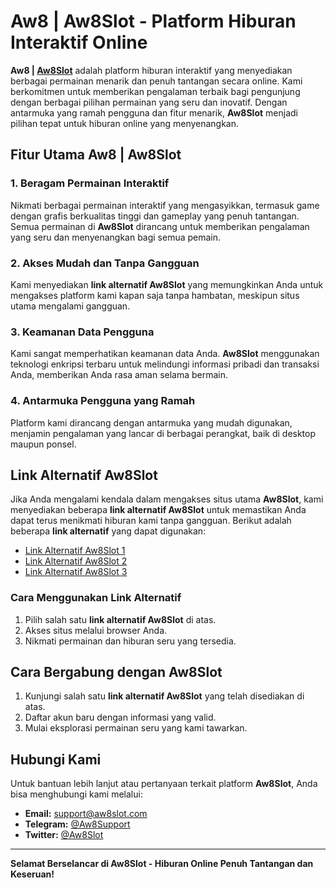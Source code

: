 Aw8 | Aw8Slot - Platform Hiburan Interaktif Online
==================================================

**Aw8 | [Aw8Slot](https://github.com/Aw8official "Aw8Slot")** adalah platform hiburan interaktif yang menyediakan berbagai permainan menarik dan penuh tantangan secara online. Kami berkomitmen untuk memberikan pengalaman terbaik bagi pengunjung dengan berbagai pilihan permainan yang seru dan inovatif. Dengan antarmuka yang ramah pengguna dan fitur menarik, **Aw8Slot** menjadi pilihan tepat untuk hiburan online yang menyenangkan.

Fitur Utama Aw8 | Aw8Slot
-------------------------

### 1\. **Beragam Permainan Interaktif**

Nikmati berbagai permainan interaktif yang mengasyikkan, termasuk game dengan grafis berkualitas tinggi dan gameplay yang penuh tantangan. Semua permainan di **Aw8Slot** dirancang untuk memberikan pengalaman yang seru dan menyenangkan bagi semua pemain.

### 2\. **Akses Mudah dan Tanpa Gangguan**

Kami menyediakan **link alternatif Aw8Slot** yang memungkinkan Anda untuk mengakses platform kami kapan saja tanpa hambatan, meskipun situs utama mengalami gangguan.

### 3\. **Keamanan Data Pengguna**

Kami sangat memperhatikan keamanan data Anda. **Aw8Slot** menggunakan teknologi enkripsi terbaru untuk melindungi informasi pribadi dan transaksi Anda, memberikan Anda rasa aman selama bermain.

### 4\. **Antarmuka Pengguna yang Ramah**

Platform kami dirancang dengan antarmuka yang mudah digunakan, menjamin pengalaman yang lancar di berbagai perangkat, baik di desktop maupun ponsel.

Link Alternatif Aw8Slot
-----------------------

Jika Anda mengalami kendala dalam mengakses situs utama **Aw8Slot**, kami menyediakan beberapa **link alternatif Aw8Slot** untuk memastikan Anda dapat terus menikmati hiburan kami tanpa gangguan. Berikut adalah beberapa **link alternatif** yang dapat digunakan:

*   [Link Alternatif Aw8Slot 1](https://dub.sh/aw8-slot)
*   [Link Alternatif Aw8Slot 2](https://dub.sh/aw8-slot)
*   [Link Alternatif Aw8Slot 3](https://dub.sh/aw8-slot)

### Cara Menggunakan Link Alternatif

1.  Pilih salah satu **link alternatif Aw8Slot** di atas.
2.  Akses situs melalui browser Anda.
3.  Nikmati permainan dan hiburan seru yang tersedia.

Cara Bergabung dengan Aw8Slot
-----------------------------

1.  Kunjungi salah satu **link alternatif Aw8Slot** yang telah disediakan di atas.
2.  Daftar akun baru dengan informasi yang valid.
3.  Mulai eksplorasi permainan seru yang kami tawarkan.

Hubungi Kami
------------

Untuk bantuan lebih lanjut atau pertanyaan terkait platform **Aw8Slot**, Anda bisa menghubungi kami melalui:

*   **Email:** [support@aw8slot.com](mailto:support@aw8slot.com)
*   **Telegram:** [@Aw8Support](https://t.me/Aw8Support)
*   **Twitter:** [@Aw8Slot](https://twitter.com/Aw8Slot)

* * *

**Selamat Berselancar di Aw8Slot - Hiburan Online Penuh Tantangan dan Keseruan!**
